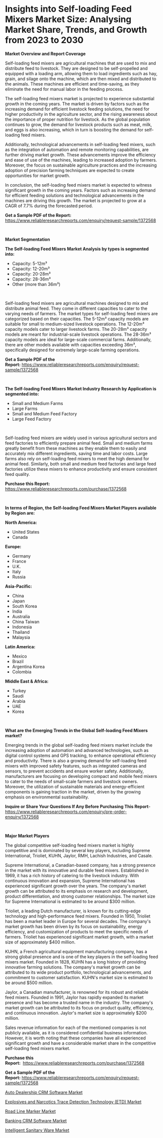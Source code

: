 <p><h1>Insights into Self-loading Feed Mixers Market Size: Analysing Market Share, Trends, and Growth from 2023 to 2030</h1></p><p><strong>Market Overview and Report Coverage</strong></p>
<p><p>Self-loading feed mixers are agricultural machines that are used to mix and distribute feed to livestock. They are designed to be self-propelled and equipped with a loading arm, allowing them to load ingredients such as hay, grain, and silage onto the machine, which are then mixed and distributed to the animals. These machines are efficient and time-saving, as they eliminate the need for manual labor in the feeding process.</p><p>The self-loading feed mixers market is projected to experience substantial growth in the coming years. The market is driven by factors such as the increasing demand for efficient livestock feeding solutions, the need for higher productivity in the agriculture sector, and the rising awareness about the importance of proper nutrition for livestock. As the global population continues to grow, the demand for livestock products such as meat, milk, and eggs is also increasing, which in turn is boosting the demand for self-loading feed mixers.</p><p>Additionally, technological advancements in self-loading feed mixers, such as the integration of automation and remote monitoring capabilities, are further driving market growth. These advancements improve the efficiency and ease of use of the machines, leading to increased adoption by farmers. Moreover, the focus on sustainable agriculture practices and the increasing adoption of precision farming techniques are expected to create opportunities for market growth.</p><p>In conclusion, the self-loading feed mixers market is expected to witness significant growth in the coming years. Factors such as increasing demand for efficient feeding solutions and technological advancements in the machines are driving this growth. The market is projected to grow at a CAGR of 7.7% during the forecasted period.</p></p>
<p><strong>Get a Sample PDF of the Report:</strong> <a href="https://www.reliableresearchreports.com/enquiry/request-sample/1372568">https://www.reliableresearchreports.com/enquiry/request-sample/1372568</a></p>
<p>&nbsp;</p>
<p><strong>Market Segmentation</strong></p>
<p><strong>The Self-loading Feed Mixers Market Analysis by types is segmented into:</strong></p>
<p><ul><li>Capacity: 5-12m³</li><li>Capacity: 12-20m³</li><li>Capacity: 20-28m³</li><li>Capacity: 28-36m³</li><li>Other (more than 36m³)</li></ul></p>
<p>&nbsp;</p>
<p><p>Self-loading feed mixers are agricultural machines designed to mix and distribute animal feed. They come in different capacities to cater to the varying needs of farmers. The market types for self-loading feed mixers are categorized based on their capacities. The 5-12m³ capacity models are suitable for small to medium-sized livestock operations. The 12-20m³ capacity models cater to larger livestock farms. The 20-28m³ capacity models are meant for industrial-scale livestock operations. The 28-36m³ capacity models are ideal for large-scale commercial farms. Additionally, there are other models available with capacities exceeding 36m³, specifically designed for extremely large-scale farming operations.</p></p>
<p><strong>Get a Sample PDF of the Report:</strong>&nbsp;<a href="https://www.reliableresearchreports.com/enquiry/request-sample/1372568">https://www.reliableresearchreports.com/enquiry/request-sample/1372568</a></p>
<p>&nbsp;</p>
<p><strong>The Self-loading Feed Mixers Market Industry Research by Application is segmented into:</strong></p>
<p><ul><li>Small and Medium Farms</li><li>Large Farms</li><li>Small and Medium Feed Factory</li><li>Large Feed Factory</li></ul></p>
<p>&nbsp;</p>
<p><p>Self-loading feed mixers are widely used in various agricultural sectors and feed factories to efficiently prepare animal feed. Small and medium farms greatly benefit from these machines as they enable them to easily and accurately mix different ingredients, saving time and labor costs. Large farms also rely on self-loading feed mixers to meet the high demand for animal feed. Similarly, both small and medium feed factories and large feed factories utilize these mixers to enhance productivity and ensure consistent feed quality.</p></p>
<p><strong>Purchase this Report:</strong>&nbsp; <a href="https://www.reliableresearchreports.com/purchase/1372568">https://www.reliableresearchreports.com/purchase/1372568</a></p>
<p>&nbsp;</p>
<p><strong>In terms of Region, the Self-loading Feed Mixers Market Players available by Region are:</strong></p>
<p>
    <p> <strong> North America: </strong>
        <ul>
            <li>United States</li>
            <li>Canada</li>
        </ul>
        </p> 
    <p> <strong> Europe: </strong>
        <ul>
            <li>Germany</li>
            <li>France</li>
            <li>U.K.</li>
            <li>Italy</li>
            <li>Russia</li>
        </ul>
        </p> 
    <p> <strong> Asia-Pacific: </strong>
        <ul>
            <li>China</li>
            <li>Japan</li>
            <li>South Korea</li>
            <li>India</li>
            <li>Australia</li>
            <li>China Taiwan</li>
            <li>Indonesia</li>
            <li>Thailand</li>
            <li>Malaysia</li>
        </ul>
        </p> 
    <p> <strong> Latin America: </strong>
        <ul>
            <li>Mexico</li>
            <li>Brazil</li>
            <li>Argentina Korea</li>
            <li>Colombia</li>
        </ul>
        </p> 
    <p> <strong> Middle East & Africa: </strong>
        <ul>
            <li>Turkey</li>
            <li>Saudi</li>
            <li>Arabia</li>
            <li>UAE</li>
            <li>Korea</li>
        </ul>
    </p>
    </p>
<p>&nbsp;</p>
<p><strong>What are the Emerging Trends in the Global Self-loading Feed Mixers market?</strong></p>
<p><p>Emerging trends in the global self-loading feed mixers market include the increasing adoption of automation and advanced technologies, such as digital control systems and GPS tracking, to enhance operational efficiency and productivity. There is also a growing demand for self-loading feed mixers with improved safety features, such as integrated cameras and sensors, to prevent accidents and ensure worker safety. Additionally, manufacturers are focusing on developing compact and mobile feed mixers to cater to the needs of small-scale farmers and livestock owners. Moreover, the utilization of sustainable materials and energy-efficient components is gaining traction in the market, driven by the growing emphasis on environmental sustainability.</p></p>
<p><strong>Inquire or Share Your Questions If Any Before Purchasing This Report</strong>- <a href="https://www.reliableresearchreports.com/enquiry/pre-order-enquiry/1372568">https://www.reliableresearchreports.com/enquiry/pre-order-enquiry/1372568</a></p>
<p>&nbsp;</p>
<p><strong>Major Market Players</strong></p>
<p><p>The global competitive self-loading feed mixers market is highly competitive and is dominated by several key players, including Supreme International, Trioliet, KUHN, Jaylor, RMH, Lachish Industries, and Casale. </p><p>Supreme International, a Canadian-based company, has a strong presence in the market with its innovative and durable feed mixers. Established in 1969, it has a rich history of catering to the livestock industry. With continuous innovation and expansion, Supreme International has experienced significant growth over the years. The company's market growth can be attributed to its emphasis on research and development, product differentiation, and strong customer relationships. The market size for Supreme International is estimated to be around $300 million.</p><p>Trioliet, a leading Dutch manufacturer, is known for its cutting-edge technology and high-performance feed mixers. Founded in 1950, Trioliet has been a market leader in Europe for several decades. The company's market growth has been driven by its focus on sustainability, energy efficiency, and customization of products to meet the specific needs of farmers. Trioliet has experienced significant market growth, with a market size of approximately $400 million.</p><p>KUHN, a French agricultural equipment manufacturing company, has a strong global presence and is one of the key players in the self-loading feed mixers market. Founded in 1828, KUHN has a long history of providing innovative farming solutions. The company's market growth can be attributed to its wide product portfolio, technological advancements, and commitment to customer satisfaction. KUHN's market size is estimated to be around $500 million.</p><p>Jaylor, a Canadian manufacturer, is renowned for its robust and reliable feed mixers. Founded in 1991, Jaylor has rapidly expanded its market presence and has become a trusted name in the industry. The company's market growth can be attributed to its focus on product quality, efficiency, and continuous innovation. Jaylor's market size is approximately $200 million.</p><p>Sales revenue information for each of the mentioned companies is not publicly available, as it is considered confidential business information. However, it is worth noting that these companies have all experienced significant growth and have a considerable market share in the competitive self-loading feed mixers market.</p></p>
<p><strong>Purchase this Report:</strong>&nbsp;&nbsp;<a href="https://www.reliableresearchreports.com/purchase/1372568">https://www.reliableresearchreports.com/purchase/1372568</a></p>
<p></p>
<p><strong>Get a Sample PDF of the Report:</strong>&nbsp;<a href="https://www.reliableresearchreports.com/enquiry/request-sample/1372568">https://www.reliableresearchreports.com/enquiry/request-sample/1372568</a></p>
<p><p><a href="https://medium.com/@jinkhatum1452/auto-dealership-crm-software-market-size-cagr-trends-2024-2030-485318b1d9c4">Auto Dealership CRM Software Market</a></p><p><a href="https://github.com/RoccoManning/Market-Research-Report-List-1/blob/main/explosives-and-narcotics-trace-detection-technology-etd-market.md">Explosives and Narcotics Trace Detection Technology (ETD) Market</a></p><p><a href="https://www.linkedin.com/pulse/road-line-marker-market-size-share-global-analysis-report-egikc/">Road Line Marker Market</a></p><p><a href="https://medium.com/@taraktanay7654/banking-crm-software-market-size-cagr-trends-2024-2030-89901beec75c">Banking CRM Software Market</a></p><p><a href="https://github.com/NorbertYates/Market-Research-Report-List-1/blob/main/intelligent-sanitary-ware-market.md">Intelligent Sanitary Ware Market</a></p></p>